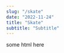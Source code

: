 ```yaml
---
slug: "/skate"
date: "2022-11-24"
title: "Skate"
subtitle: "Subtitle"
---
```

<!---
slug: must match link: URL in .Work.js
-->
<p> some html here </p>